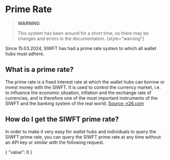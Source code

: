 # Prime Rate

> **WARNING**
>
> This system has been around for a short time, so there may be changes and errors in the documentation.
{style="warning"}

Since 15.03.2024, SIWFT has had a prime rate system to which all wallet hubs must adhere.

## What is a prime rate?

The prime rate is a fixed interest rate at which the wallet hubs can borrow or invest money with the SIWFT. It is used to control the currency market, i.e. to influence the economic situation, inflation and the exchange rate of currencies, and is therefore one of the most important instruments of the SIWFT and the banking system of the real world.
[Source: n26.com](https://n26.com/de-de/blog/ezb-leitzins)

## How do I get the SIWFT prime rate?

In order to make it very easy for wallet hubs and individuals to query the SIWFT prime rate, you can query the SIWFT prime rate at any time without an API key or similar with the following request.

<api-endpoint openapi-path="../prime-rate.yaml" endpoint="/prime-rate" method="GET">
    <response type="200">
        <sample>
{
"value": 0
}
        </sample>    
    </response>
</api-endpoint>
